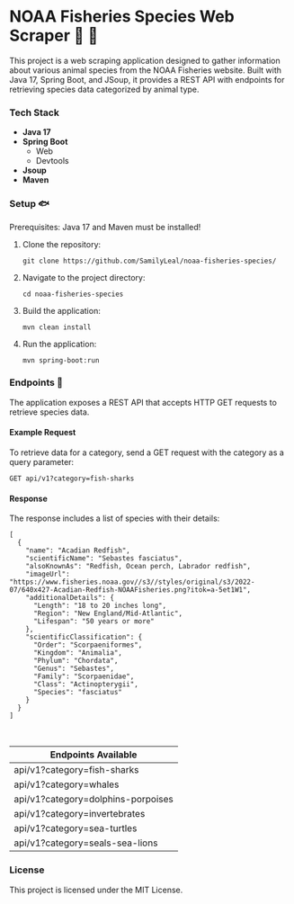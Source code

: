 # NOAA Fisheries Species Web Scraper 🐙 🫧
This project is a web scraping application designed to gather information about various animal species from the NOAA Fisheries website. Built with Java 17, Spring Boot, and JSoup, it provides a REST API with endpoints for retrieving species data categorized by animal type.

### Tech Stack 
- **Java 17**
- **Spring Boot**
  - Web
  - Devtools 
- **Jsoup**
- **Maven**


### Setup 🐟
Prerequisites: Java 17 and Maven must be installed! 

1. Clone the repository:
   ```
   git clone https://github.com/SamilyLeal/noaa-fisheries-species/
   ```
3. Navigate to the project directory:
   ```
   cd noaa-fisheries-species
   ```
5. Build the application:
   ```
   mvn clean install
   ```
7. Run the application:
   ```
   mvn spring-boot:run
   ```

### Endpoints 🐳
The application exposes a REST API that accepts HTTP GET requests to retrieve species data.

#### Example Request

To retrieve data for a category, send a GET request with the category as a query parameter:
```
GET api/v1?category=fish-sharks
```

#### Response
The response includes a list of species with their details:
```
[
  {
    "name": "Acadian Redfish",
    "scientificName": "Sebastes fasciatus",
    "alsoKnownAs": "Redfish, Ocean perch, Labrador redfish",
    "imageUrl": "https://www.fisheries.noaa.gov//s3//styles/original/s3/2022-07/640x427-Acadian-Redfish-NOAAFisheries.png?itok=a-5et1W1",
    "additionalDetails": {
      "Length": "18 to 20 inches long",
      "Region": "New England/Mid-Atlantic",
      "Lifespan": "50 years or more"
    },
    "scientificClassification": {
      "Order": "Scorpaeniformes",
      "Kingdom": "Animalia",
      "Phylum": "Chordata",
      "Genus": "Sebastes",
      "Family": "Scorpaenidae",
      "Class": "Actinopterygii",
      "Species": "fasciatus"
    }
  }
]
```
<br>

| Endpoints Available |
| -- |
| api/v1?category=fish-sharks |
| api/v1?category=whales |
| api/v1?category=dolphins-porpoises |
| api/v1?category=invertebrates |
| api/v1?category=sea-turtles |
| api/v1?category=seals-sea-lions |

### License 
This project is licensed under the MIT License.
